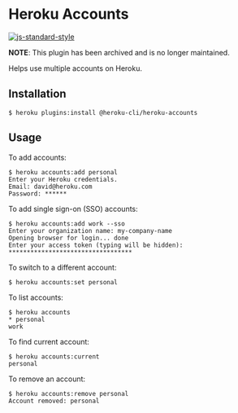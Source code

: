 # Heroku Accounts

[![js-standard-style](https://cdn.rawgit.com/feross/standard/master/badge.svg)](https://github.com/feross/standard)

**NOTE**: This plugin has been archived and is no longer maintained.

Helps use multiple accounts on Heroku.

## Installation

    $ heroku plugins:install @heroku-cli/heroku-accounts

## Usage

To add accounts:

    $ heroku accounts:add personal
    Enter your Heroku credentials.
    Email: david@heroku.com
    Password: ******

To add single sign-on (SSO) accounts:

    $ heroku accounts:add work --sso
    Enter your organization name: my-company-name
    Opening browser for login... done
    Enter your access token (typing will be hidden): **********************************

To switch to a different account:

    $ heroku accounts:set personal

To list accounts:

    $ heroku accounts
    * personal
    work

To find current account:

    $ heroku accounts:current
    personal

To remove an account:

    $ heroku accounts:remove personal
    Account removed: personal
